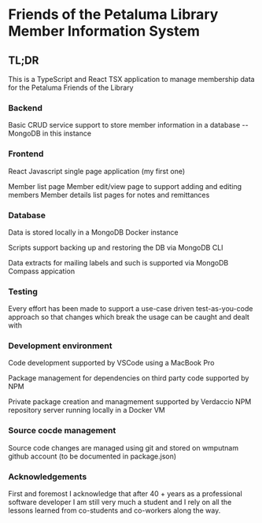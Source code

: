 # Friends of the Petaluma Library Member Information System
## TL;DR
This is a TypeScript and React TSX application to manage membership data for the Petaluma Friends of the Library

### Backend
Basic CRUD service support to store member information in a database -- MongoDB in this instance

### Frontend
React Javascript single page application (my first one)

Member list page
Member edit/view page to support adding and editing members
Member details list pages for notes and remittances

### Database
Data is stored locally in a MongoDB Docker instance

Scripts support backing up and restoring the DB via MongoDB CLI

Data extracts for mailing labels and such is supported via MongoDB Compass appication

### Testing
Every effort has been made to support a use-case driven test-as-you-code approach so that changes which break the usage can be caught and dealt with

### Development environment
Code development supported by VSCode using a MacBook Pro

Package management for dependencies on third party code supported by NPM

Private package creation and managmement supported by Verdaccio NPM repository server running locally in a Docker VM

### Source cocde management
Source code changes are managed using git and stored on wmputnam github account (to be documented in package.json)

### Acknowledgements
First and foremost I acknowledge that after 40 + years as a professional software developer I am still very much a student and I rely on all the lessons learned from co-students and co-workers along the way.
